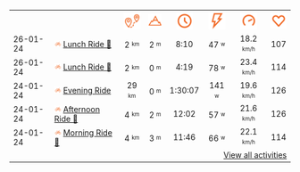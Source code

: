 <table>
    <tr>
        <th></th>
        <th></th>
        <th align="center"><img src="https://raw.githubusercontent.com/robiningelbrecht/strava-activities/master/public/distance.svg" width="30" alt="distance" title="distance"/></th>
        <th align="center"><img src="https://raw.githubusercontent.com/robiningelbrecht/strava-activities/master/public/elevation.svg" width="30" alt="elevation" title="elevation"/></th>
        <th align="center"><img src="https://raw.githubusercontent.com/robiningelbrecht/strava-activities/master/public/time.svg" width="30" alt="time" title="time"/></th>
        <th align="center"><img src="https://raw.githubusercontent.com/robiningelbrecht/strava-activities/master/public/average-watt.svg" width="30" alt="average watts" title="average watts"/></th>
        <th align="center"><img src="https://raw.githubusercontent.com/robiningelbrecht/strava-activities/master/public/average-speed.svg" width="30" alt="average speed" title="average speed"/></th>
        <th align="center"><img src="https://raw.githubusercontent.com/robiningelbrecht/strava-activities/master/public/heart-rate.svg" width="30" alt="average heart rate" title="average heart rate"/></th>
    </tr>
            <tr>
            <td>26-01-24</td>
            <td>
                <img src="https://raw.githubusercontent.com/robiningelbrecht/strava-activities/master/public/activity-ride.svg" width="12" alt="Lunch Ride 💇" title="Lunch Ride 💇"/>
<a href="https://www.strava.com/activities/10632602634" title="Kcal: 48 | Gear: None ">Lunch Ride 💇</a>
            </td>
            <td align="center">2 <sup><sub>km</sub></sup></td>
            <td align="center">2 <sup><sub>m</sub></sup></td>
            <td align="center">8:10</td>
            <td align="center">47 <sup><sub>w</sub></sup></td>
            <td align="center">18.2 <sup><sub>km/h</sub></sup></td>
            <td align="center">107</td>
        </tr>
            <tr>
            <td>26-01-24</td>
            <td>
                <img src="https://raw.githubusercontent.com/robiningelbrecht/strava-activities/master/public/activity-ride.svg" width="12" alt="Lunch Ride 💇" title="Lunch Ride 💇"/>
<a href="https://www.strava.com/activities/10632602171" title="Kcal: 33 | Gear: None ">Lunch Ride 💇</a>
            </td>
            <td align="center">2 <sup><sub>km</sub></sup></td>
            <td align="center">0 <sup><sub>m</sub></sup></td>
            <td align="center">4:19</td>
            <td align="center">78 <sup><sub>w</sub></sup></td>
            <td align="center">23.4 <sup><sub>km/h</sub></sup></td>
            <td align="center">114</td>
        </tr>
            <tr>
            <td>24-01-24</td>
            <td>
                <img src="https://raw.githubusercontent.com/robiningelbrecht/strava-activities/master/public/activity-ride.svg" width="12" alt="Evening Ride" title="Evening Ride"/>
<a href="https://www.strava.com/activities/10623082098" title="Kcal: 884 | Gear: None ">Evening Ride</a>
            </td>
            <td align="center">29 <sup><sub>km</sub></sup></td>
            <td align="center">0 <sup><sub>m</sub></sup></td>
            <td align="center">1:30:07</td>
            <td align="center">141 <sup><sub>w</sub></sup></td>
            <td align="center">19.6 <sup><sub>km/h</sub></sup></td>
            <td align="center">126</td>
        </tr>
            <tr>
            <td>24-01-24</td>
            <td>
                <img src="https://raw.githubusercontent.com/robiningelbrecht/strava-activities/master/public/activity-ride.svg" width="12" alt="Afternoon Ride 🚃" title="Afternoon Ride 🚃"/>
<a href="https://www.strava.com/activities/10621141244" title="Kcal: 103 | Gear: None ">Afternoon Ride 🚃</a>
            </td>
            <td align="center">4 <sup><sub>km</sub></sup></td>
            <td align="center">2 <sup><sub>m</sub></sup></td>
            <td align="center">12:02</td>
            <td align="center">57 <sup><sub>w</sub></sup></td>
            <td align="center">21.6 <sup><sub>km/h</sub></sup></td>
            <td align="center">126</td>
        </tr>
            <tr>
            <td>24-01-24</td>
            <td>
                <img src="https://raw.githubusercontent.com/robiningelbrecht/strava-activities/master/public/activity-ride.svg" width="12" alt="Morning Ride 🚃" title="Morning Ride 🚃"/>
<a href="https://www.strava.com/activities/10618188570" title="Kcal: 80 | Gear: None ">Morning Ride 🚃</a>
            </td>
            <td align="center">4 <sup><sub>km</sub></sup></td>
            <td align="center">3 <sup><sub>m</sub></sup></td>
            <td align="center">11:46</td>
            <td align="center">66 <sup><sub>w</sub></sup></td>
            <td align="center">22.1 <sup><sub>km/h</sub></sup></td>
            <td align="center">114</td>
        </tr>
                <tr>
            <td colspan="8" align="right"><a href="https://github.com/robiningelbrecht/strava-activities#activities">View all activities</a></td>
        </tr>
    </table>
